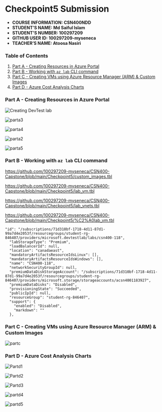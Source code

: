 # Checkpoint5 Submission

- **COURSE INFORMATION: CSN400NDD**
- **STUDENT’S NAME: Md Saiful Islam**
- **STUDENT'S NUMBER: 100297209**
- **GITHUB USER ID: 100297209-myseneca**
- **TEACHER’S NAME: Atoosa Nasiri**
 
### Table of Contents

1. [Part A - Creating Resources in Azure Portal](#header1)
2. [Part B - Working with `az lab` CLI command](#header2)
3. [Part C - Creating VMs using Azure Resource Manager (ARM) & Custom Images](#header3)
4. [Part D - Azure Cost Analysis Charts](#header4)

### Part A - Creating Resources in Azure Portal


![Creating DevTest lab](https://user-images.githubusercontent.com/122843163/224226084-076bf1be-fb57-4acc-855a-e4c0804882cc.png)

![parta3](https://user-images.githubusercontent.com/122843163/224264474-c3f44a43-2a0c-4e84-9e61-ede3aeb28d6a.png)


![parta4](https://user-images.githubusercontent.com/122843163/224264488-40e77c32-1170-4afe-ac4c-3624fbd3f15c.png)

![parta2](https://user-images.githubusercontent.com/122843163/224264461-48a37aea-bde3-4682-be2d-787c96b1ca43.png)

![parta5](https://user-images.githubusercontent.com/122843163/224264496-1dae257b-2dfb-4e3d-8352-d1ef129f7780.png)

### Part B - Working with `az lab` CLI command

https://github.com/100297209-myseneca/CSN400-Capstone/blob/main/Checkpoint5/custom_images.tbl


https://github.com/100297209-myseneca/CSN400-Capstone/blob/main/Checkpoint5/lab_vm.tbl



https://github.com/100297209-myseneca/CSN400-Capstone/blob/main/Checkpoint5/lab_vnets.tbl


https://github.com/100297209-myseneca/CSN400-Capstone/blob/main/Checkpoint5/%C2%A0lab_vm.tbl



```
"id": "/subscriptions/71d310bf-1718-4d11-87d1-99a7d4e2053f/resourcegroups/student-rg-846407/providers/microsoft.devtestlab/labs/csn400-118",
  "labStorageType": "Premium",
  "loadBalancerId": null,
  "location": "canadaeast",
  "mandatoryArtifactsResourceIdsLinux": [],
  "mandatoryArtifactsResourceIdsWindows": [],
  "name": "CSN400-118",
  "networkSecurityGroupId": null,
  "premiumDataDiskStorageAccount": "/subscriptions/71d310bf-1718-4d11-87d1-99a7d4e2053f/resourcegroups/student-rg-846407/providers/microsoft.storage/storageaccounts/acsn4001183927",
  "premiumDataDisks": "Disabled",
  "provisioningState": "Succeeded",
  "publicIpId": null,
  "resourceGroup": "student-rg-846407",
  "support": {
    "enabled": "Disabled",
    "markdown": ""
  },
```

### Part C - Creating VMs using Azure Resource Manager (ARM) & Custom Images



![partc](https://user-images.githubusercontent.com/122843163/224227561-3c9203a7-6fb7-48b7-a269-aeed9fc817d5.png)



### Part D - Azure Cost Analysis Charts



![Partd1](https://user-images.githubusercontent.com/122843163/224227847-33db5c5f-cd27-432b-811e-52ad86fe13a1.png)


![Partd2](https://user-images.githubusercontent.com/122843163/224227865-7be4a774-3fc2-4f2c-b1ed-b5c3e9d8cc6b.png)

![Partd3](https://user-images.githubusercontent.com/122843163/224227871-d5aa1796-c873-401a-a572-0473a45eb2ed.png)


![partd4](https://user-images.githubusercontent.com/122843163/224227880-c7d81ab1-32d6-44d0-845b-13785031d704.png)


![partd5](https://user-images.githubusercontent.com/122843163/224227897-779016dc-9cd9-4cfe-9678-539c836f24d0.png)








